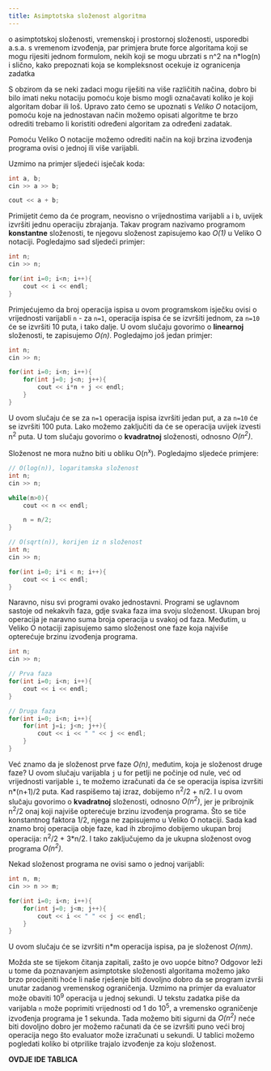 ```yaml
---
title: Asimptotska složenost algoritma
---
```


o asimptotskoj složenosti, vremenskoj i prostornoj složenosti, usporedbi a.s.a. s vremenom izvođenja, par primjera brute force algoritama koji se mogu rijesiti jednom formulom, nekih koji se mogu ubrzati s n^2 na n*log(n) i slično, kako prepoznati koja se kompleksnost ocekuje iz ogranicenja zadatka

S obzirom da se neki zadaci mogu riješiti na više različitih načina, dobro bi bilo imati neku notaciju pomoću koje bismo mogli označavati koliko je koji algoritam dobar ili loš. Upravo zato ćemo se upoznati s _Veliko O_ notacijom, pomoću koje na jednostavan način možemo opisati algoritme te brzo odrediti trebamo li koristiti određeni algoritam za određeni zadatak.

Pomoću Veliko O notacije možemo odrediti način na koji brzina izvođenja programa ovisi o jednoj ili više varijabli. 

Uzmimo na primjer sljedeći isječak koda:

```cpp
int a, b;
cin >> a >> b;

cout << a + b;
```

Primijetit ćemo da će program, neovisno o vrijednostima varijabli `a` i `b`, uvijek izvršiti jednu operaciju zbrajanja. Takav program nazivamo programom **konstantne** složenosti, te njegovu složenost zapisujemo kao _O(1)_ u Veliko O notaciji. Pogledajmo sad sljedeći primjer:

```cpp
int n;
cin >> n;

for(int i=0; i<n; i++){
    cout << i << endl;
}
```

Primjećujemo da broj operacija ispisa u ovom programskom isječku ovisi o vrijednosti varijabli `n` - za `n=1`, operacija ispisa će se izvršiti jednom, za `n=10` će se izvršiti 10 puta, i tako dalje. U ovom slučaju govorimo o **linearnoj** složenosti, te zapisujemo _O(n)_. Pogledajmo još jedan primjer:

```cpp
int n;
cin >> n;

for(int i=0; i<n; i++){
    for(int j=0; j<n; j++){
        cout << i*n + j << endl;
    }
}
```

U ovom slučaju će se za `n=1` operacija ispisa izvršiti jedan put, a za `n=10` će se izvršiti 100 puta. Lako možemo zaključiti da će se operacija uvijek izvesti n<sup>2</sup> puta. U tom slučaju govorimo o **kvadratnoj** složenosti, odnosno _O(n<sup>2</sup>)_.

Složenost ne mora nužno biti u obliku O(n<sup>x</sup>). Pogledajmo sljedeće primjere:

```cpp
// O(log(n)), logaritamska složenost
int n;
cin >> n;

while(n>0){
    cout << n << endl;

    n = n/2;
}
```

```cpp
// O(sqrt(n)), korijen iz n složenost
int n;
cin >> n;

for(int i=0; i*i < n; i++){
    cout << i << endl;
}
```

Naravno, nisu svi programi ovako jednostavni. Programi se uglavnom sastoje od nekakvih faza, gdje svaka faza ima svoju složenost. Ukupan broj operacija je naravno suma broja operacija u svakoj od faza. Međutim, u Veliko O notaciji zapisujemo samo složenost one faze koja najviše opterećuje brzinu izvođenja programa.

```cpp
int n;
cin >> n;

// Prva faza
for(int i=0; i<n; i++){
    cout << i << endl;
}

// Druga faza
for(int i=0; i<n; i++){
    for(int j=i; j<n; j++){
        cout << i << " " << j << endl;
    }
}
```

Već znamo da je složenost prve faze _O(n)_, međutim, koja je složenost druge faze? U ovom slučaju varijabla `j` u for petlji ne počinje od nule, već od vrijednosti varijable `i`, te možemo izračunati da će se operacija ispisa izvršiti n\*(n+1)/2 puta. Kad raspišemo taj izraz, dobijemo n<sup>2</sup>/2 + n/2. I u ovom slučaju govorimo o **kvadratnoj** složenosti, odnosno _O(n<sup>2</sup>)_, jer je pribrojnik n<sup>2</sup>/2 onaj koji najviše opterećuje brzinu izvođenja programa. Što se tiče konstantnog faktora 1/2, njega ne zapisujemo u Veliko O notaciji. Sada kad znamo broj operacija obje faze, kad ih zbrojimo dobijemo ukupan broj operacija: n<sup>2</sup>/2 + 3\*n/2. I tako zaključujemo da je ukupna složenost ovog programa _O(n<sup>2</sup>)_.

Nekad složenost programa ne ovisi samo o jednoj varijabli:

```cpp
int n, m;
cin >> n >> m;

for(int i=0; i<n; i++){
    for(int j=0; j<m; j++){
        cout << i << " " << j << endl;
    }
}
```

U ovom slučaju će se izvršiti n\*m operacija ispisa, pa je složenost _O(nm)_.

Možda ste se tijekom čitanja zapitali, zašto je ovo uopće bitno? Odgovor leži u tome da poznavanjem asimptotske složenosti algoritama možemo jako brzo procijeniti hoće li naše rješenje biti dovoljno dobro da se program izvrši unutar zadanog vremenskog ograničenja. Uzmimo na primjer da evaluator može obaviti 10<sup>9</sup> operacija u jednoj sekundi. U tekstu zadatka piše da varijabla `n` može poprimiti vrijednosti od 1 do 10<sup>5</sup>, a vremensko ograničenje izvođenja programa je 1 sekunda. Tada možemo biti sigurni da _O(n<sup>2</sup>)_ neće biti dovoljno dobro jer možemo računati da će se izvršiti puno veći broj operacija nego što evaluator može izračunati u sekundi. U tablici možemo pogledati koliko bi otprilike trajalo izvođenje za koju složenost.

**OVDJE IDE TABLICA**

